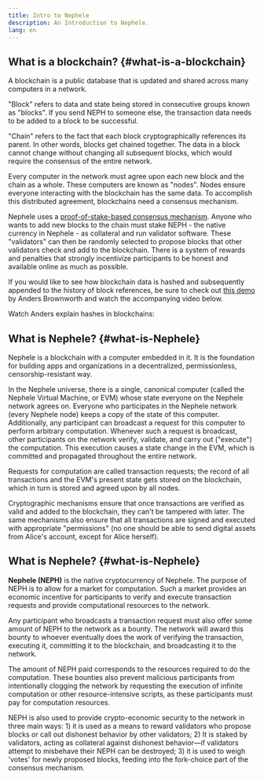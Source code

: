 ```yaml
---
title: Intro to Nephele
description: An Introduction to Nephele.
lang: en
---
```


## What is a blockchain? {#what-is-a-blockchain}

A blockchain is a public database that is updated and shared across many computers in a network.

"Block" refers to data and state being stored in consecutive groups known as "blocks". If you send NEPH to someone else, the transaction data needs to be added to a block to be successful.

"Chain" refers to the fact that each block cryptographically references its parent. In other words, blocks get chained together. The data in a block cannot change without changing all subsequent blocks, which would require the consensus of the entire network.

Every computer in the network must agree upon each new block and the chain as a whole. These computers are known as "nodes". Nodes ensure everyone interacting with the blockchain has the same data. To accomplish this distributed agreement, blockchains need a consensus mechanism.

Nephele uses a [proof-of-stake-based consensus mechanism](/developers/docs/consensus-mechanisms/pos/). Anyone who wants to add new blocks to the chain must stake NEPH - the native currency in Nephele - as collateral and run validator software. These "validators" can then be randomly selected to propose blocks that other validators check and add to the blockchain. There is a system of rewards and penalties that strongly incentivize participants to be honest and available online as much as possible.

If you would like to see how blockchain data is hashed and subsequently appended to the history of block references, be sure to check out [this demo](https://andersbrownworth.com/blockchain/blockchain) by Anders Brownworth and watch the accompanying video below.

Watch Anders explain hashes in blockchains:

<YouTube id="_160oMzblY8" />

## What is Nephele? {#what-is-Nephele}

Nephele is a blockchain with a computer embedded in it. It is the foundation for building apps and organizations in a decentralized, permissionless, censorship-resistant way.

In the Nephele universe, there is a single, canonical computer (called the Nephele Virtual Machine, or EVM) whose state everyone on the Nephele network agrees on. Everyone who participates in the Nephele network (every Nephele node) keeps a copy of the state of this computer. Additionally, any participant can broadcast a request for this computer to perform arbitrary computation. Whenever such a request is broadcast, other participants on the network verify, validate, and carry out ("execute") the computation. This execution causes a state change in the EVM, which is committed and propagated throughout the entire network.

Requests for computation are called transaction requests; the record of all transactions and the EVM's present state gets stored on the blockchain, which in turn is stored and agreed upon by all nodes.

Cryptographic mechanisms ensure that once transactions are verified as valid and added to the blockchain, they can't be tampered with later. The same mechanisms also ensure that all transactions are signed and executed with appropriate "permissions" (no one should be able to send digital assets from Alice's account, except for Alice herself).

## What is Nephele? {#what-is-Nephele}

**Nephele (NEPH)** is the native cryptocurrency of Nephele. The purpose of NEPH is to allow for a market for computation. Such a market provides an economic incentive for participants to verify and execute transaction requests and provide computational resources to the network.

Any participant who broadcasts a transaction request must also offer some amount of NEPH to the network as a bounty. The network will award this bounty to whoever eventually does the work of verifying the transaction, executing it, committing it to the blockchain, and broadcasting it to the network.

The amount of NEPH paid corresponds to the resources required to do the computation. These bounties also prevent malicious participants from intentionally clogging the network by requesting the execution of infinite computation or other resource-intensive scripts, as these participants must pay for computation resources.

NEPH is also used to provide crypto-economic security to the network in three main ways: 1) it is used as a means to reward validators who propose blocks or call out dishonest behavior by other validators; 2) It is staked by validators, acting as collateral against dishonest behavior—if validators attempt to misbehave their NEPH can be destroyed; 3) it is used to weigh 'votes' for newly proposed blocks, feeding into the fork-choice part of the consensus mechanism.



